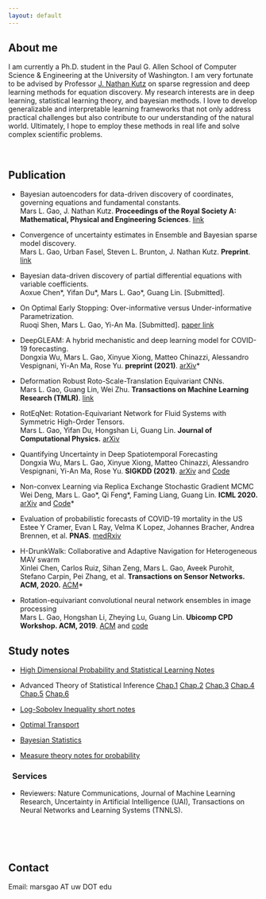 ```yaml
---
layout: default
---
```


## About me

I am currently a Ph.D. student in the Paul G. Allen School of Computer Science & Engineering at the University of Washington. I am very fortunate to be advised by Professor [J. Nathan Kutz](https://amath.washington.edu/people/j-nathan-kutz) on sparse regression and deep learning methods for equation discovery. 
My research interests are in deep learning, statistical learning theory, and bayesian methods. I love to develop generalizable and interpretable learning frameworks that not only address practical challenges but also contribute to our understanding of the natural world. Ultimately, I hope to employ these methods in real life and solve complex scientific problems. 

<!--**Research Interests:** Learning theory, Bayesian deep learning, Generalization Issues for Deep Neural Networks.-->


<!--**Skills and Programming Languages:** Expert: Python, C/C++, Java, Android, R, MATLAB, PyTorch, Tensorflow, Linux, C#, Scikit-learn, LaTex, LyX, Markdown, Numpy, Scipy, IOS, Swift, HTML, J2EE, JavaScript, TypeScript, NodeJS.-->

<br />



## Publication

<!--### &nbsp;&nbsp;Ongoing Research Projects:

- Bayesian Uncertainty Quantification in Model Discovery with Deep Sparse Identification of Nonlinear Dynamics. <br />
*with Professor Nathan Kutz, University of Washington* <br />
In this work, we construct Bayesian posterior via Stochastic Gradient Langevin Dynamics to perform model discovery with quantification of uncertainty. We apply auto-encoder with constraints for discovery of governing equation, and select Gaussian-Laplace prior to promote sparsity. We are doing further experiments for video (optical flow) data. -->


<!--### &nbsp;&nbsp;Publications:-->

- Bayesian autoencoders for data-driven discovery of coordinates, governing equations and fundamental constants. <br /> 
Mars L. Gao, J. Nathan Kutz. **Proceedings of the Royal Society A: Mathematical, Physical and Engineering Sciences**. [link](https://royalsocietypublishing.org/doi/10.1098/rspa.2023.0506) 

- Convergence of uncertainty estimates in Ensemble and Bayesian sparse model discovery. <br /> 
Mars L. Gao, Urban Fasel, Steven L. Brunton, J. Nathan Kutz. **Preprint**. [link](https://arxiv.org/pdf/2301.12649.pdf) 

- Bayesian data-driven discovery of partial differential equations with variable coefficients. <br /> 
Aoxue Chen\*, Yifan Du\*, Mars L. Gao\*, Guang Lin. [Submitted].

- On Optimal Early Stopping: Over-informative versus Under-informative Parametrization. <br /> 
Ruoqi Shen, Mars L. Gao, Yi-An Ma. [Submitted]. [paper link](https://arxiv.org/pdf/2202.09885.pdf)

- DeepGLEAM: A hybrid mechanistic and deep learning model for COVID-19 forecasting.  <br />
Dongxia Wu, Mars L. Gao, Xinyue Xiong, Matteo Chinazzi, Alessandro Vespignani, Yi-An Ma, Rose Yu. **preprint (2021)**. [arXiv](https://arxiv.org/abs/2102.06684)* <br />

- Deformation Robust Roto-Scale-Translation Equivariant CNNs. <br /> 
Mars L. Gao, Guang Lin, Wei Zhu. **Transactions on Machine Learning Research (TMLR)**. [link](https://openreview.net/pdf?id=yVkpxs77cD) 

- RotEqNet: Rotation-Equivariant Network for Fluid Systems with Symmetric High-Order Tensors. <br />
Mars L. Gao, Yifan Du, Hongshan Li, Guang Lin. **Journal of Computational Physics.** [arXiv](https://www.sciencedirect.com/science/article/pii/S0021999122002674)<br />

- Quantifying Uncertainty in Deep Spatiotemporal Forecasting <br />
Dongxia Wu, Mars L. Gao, Xinyue Xiong, Matteo Chinazzi, Alessandro Vespignani, Yi-An Ma, Rose Yu. **SIGKDD (2021)**. [arXiv](https://arxiv.org/pdf/2105.11982.pdf) and [Code](https://github.com/DongxiaW/Quantifying_Uncertainty_in_Deep_Spatiotemporal_Forecasting) <br />

- Non-convex Learning via Replica Exchange Stochastic Gradient MCMC <br />
Wei Deng, Mars L. Gao\*, Qi Feng\*, Faming Liang, Guang Lin. **ICML 2020.** [arXiv](https://arxiv.org/pdf/2008.05367.pdf) and [Code](https://github.com/gaoliyao/Replica_Exchange_Stochastic_Gradient_MCMC)*<br />

- Evaluation of probabilistic forecasts of COVID-19 mortality in the US <br />
Estee Y Cramer, Evan L Ray, Velma K Lopez, Johannes Bracher, Andrea Brennen, et al. **PNAS**. [medRxiv](https://www.medrxiv.org/content/10.1101/2021.02.03.21250974v1.full.pdf)<br />

- H-DrunkWalk: Collaborative and Adaptive Navigation for Heterogeneous MAV swarm <br />
Xinlei Chen, Carlos Ruiz, Sihan Zeng, Mars L. Gao, Aveek Purohit, Stefano Carpin, Pei Zhang, et al. **Transactions on Sensor Networks. ACM, 2020.** [ACM](https://dl.acm.org/doi/abs/10.1145/3382094)*<br />

- Rotation-equivariant convolutional neural network ensembles in image processing <br />
Mars L. Gao, Hongshan Li, Zheying Lu, Guang Lin. **Ubicomp CPD Workshop. ACM, 2019**. [ACM](https://dl.acm.org/ft_gateway.cfm?id=3349330&ftid=2082607&dwn=1&CFID=174579832&CFTOKEN=2056b8b608a255d0-6FDD2312-FB2D-99B6-12E58D3451BCA0FA) and [code](https://github.com/LouiseHash/Rotation_Equivariant_CNN_Ensembles)<br /> 

<!-- 
### &nbsp;&nbsp;Talks:
- **Quantifying Uncertainty in Deep Spatiotemporal Forecasting for COVID-19.** NeurIPS, COVID-19 Symposium. [link](https://nips.cc/virtual/2020/symposium/19628#collapse-sl-21348) 
-->

<!-- 
- **Rotation-Equivariant Convolutional Neural Network Ensembles.** Ubicomp 2019, Combining Physical and Data-Driven Knowledge in Ubiquitous Computing Workshop. [link](https://ubicomp-cpd.com/2019.html) -->


## Study notes

- [High Dimensional Probability and Statistical Learning Notes](https://homes.cs.washington.edu/~marsgao/files/Mathematics_of_Data_Science.pdf)

- Advanced Theory of Statistical Inference [Chap.1](https://homes.cs.washington.edu/~marsgao/files/Chapter1.pdf) [Chap.2](https://homes.cs.washington.edu/~marsgao/files/Chapter%202.pdf) [Chap.3](https://homes.cs.washington.edu/~marsgao/files/Chapter3.pdf) [Chap.4](https://homes.cs.washington.edu/~marsgao/files/Chapter%204.pdf) [Chap.5](https://homes.cs.washington.edu/~marsgao/files/Chapter%205.pdf) [Chap.6](https://homes.cs.washington.edu/~marsgao/files/Chapter%206.pdf)

- [Log-Sobolev Inequality short notes](https://gaoliyao.github.io/FinalReview/Log_Sobolev_Inequality_draft.pdf)

- [Optimal Transport](https://gaoliyao.github.io/FinalReview/Notes_on_Optimal_Transport.pdf)

- [Bayesian Statistics](https://gaoliyao.github.io/FinalReview/Bayesian_Statistics.pdf)

- [Measure theory notes for probability](https://homes.cs.washington.edu/~marsgao/files/measure.pdf)


### &nbsp;&nbsp;Services
- Reviewers: Nature Communications, Journal of Machine Learning Research, Uncertainty in Artificial Intelligence (UAI), Transactions on Neural Networks and Learning Systems (TNNLS).



<br />

<!--## Courses List:

**University of Washington:** Advanced Regression Methods for Independent Data, Deep Learning and Equation Discovery (Research), Optimal Transportation, Analysis of Categorical and Count Data, Statistical Computing, Theory of Optimization and Continuous Algorithms, Statistical Inference II, Deep Learning Theory, Applied Regression, Design And Analysis of Experiments, Statistical Inference I, Measure Theory

**Purdue University:** Ordinary differential equations, Numerical Methods, Calculus I/II/III, Linear Algebra II, Abstract Algebra, Mathematical Aspects of Neural Networks, Data Structures And Algorithms, Probability, Introduction to Discrete Mathematics, Linear Algebra-->

<br />


<br />

## Contact
Email:
marsgao AT uw DOT edu

<!---
## Former works:
![Carnegie Mellon University Newell Simon Hall](http://wtwarchitects.com/wp-content/uploads/2014/08/CMU_CS_ExtBikeRack-1-635x505.jpg)
### Experiences

2018 - 2019 Software developer at Purdue University (CS 49000), working with Dr. [Hongshan Li](https://www.math.purdue.edu/~li108/) (Brilliant, nice, intelligent researcher in pure mathematics, also working on deep learning theory and applications).  

2017 - now Independent Researcher at Purdue University, instructed by Professor He Wang, [SIMBA Lab](https://simbalab.cs.purdue.edu/)

2018 Summer - Research intern at Tsinghua University, instructed by Dr. Xinlei Chen, Prof. Yong Li

2016 - 2017 Researcher at Carnegie Mellon University, cooperate with Dr. Fanglin Chen
[Chimps Lab](http://cmuchimps.org/)

2016 - Research intern at Carnegie Mellon University, instructed by Dr. Xinlei Chen

### Projects

2018 - now Currently doing research on a new architecture of Neural Network.  [Website](https://gaoliyao.github.io/CortexNeuralNetwork)

2019 - now Rotation-equivariant Neural Network.

2019 - 2019 Interpolate: Online PDF annotation platform. [Website](https://interpolate.io/)

2018 - 2019 Contributor to OpenGenus: 'World's first offline search engine'.  [Website](https://github.com/OpenGenus)[Star: 6338]

2017 - PoseSimulator: A pose data simulator in generating training data of pose tracking algorithm. [Python]

2016 - 2017 MessageOnTap: An intelligent agent in instant messaging through the length of personal data. [Java, Android]

2016 - 2017 PersonalKnowledgeGraph: A graph based personal data engine

2016 Repetitive Dialogue Detection: [java]

2016 TimeParser: [java]

2016 LocationClustering: [java]

2015 Hackathon Moving Lightening Screen: [C++]

2015 Intelligent Chess Algorithm, Advanced A* Tree: [C#]

2014 OurManager: University drom management website [j2ee]

2013 Audio Directional Speaker. Patent [C]

[//]: # (MA 35100 Elementary Linear Algebra)

[//]: # (MA 37500 Introduction to Discrete Mathematics)

[//]: # (MA 41600 Probability)

[//]: # (CS 49000 Indoor Localization II: A Instructed by Prof. He Wang)

[//]: # (CS 49000: Neural Network: A+ Instructed by Prof. He Wang)

[//]: # (CS 49000: AI System Development: A+ Instructed by Prof. He Wang)

[//]: # (MA 59800: Mathematical Aspects of Neural Networks)


<!-- [//]: # (MA 16500 Anlytc Geomtry&Calc I: A+, 96)

[//]: # (CNIT 18000 Intro To Sys Devel: A+, 97)

[//]: # (CS 17700 Progrmng With MM Objs: A, 97)

[//]: # (ENGL 110 Am Lang&Cultur Intl I: A, 97)

[//]: # (CS 49000 Indoor Localization II: A Instructed by Prof. He Wang)

[//]: # (MA 16600 Anlytc Geomtry&Calc II: A+, 95)

[//]: # (ENGL 11100 Am Lang&Cultur Intl I: A, 97 in Prof. Ty Climer's course)

[//]: # (CS 18000 Prob Solvng & OO Progrmng: A/A+, 97)

[//]: # (CS 49000: Neural Network: A+ Instructed by Prof. He Wang) -->

<!-- ## Others
Please view this [link](https://gaoliyao.github.io/others) for my life and other interests. -->

